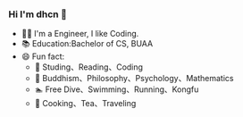 ### Hi I'm dhcn 👋

- 👨‍💻 I'm a Engineer, I like Coding.
- 📚 Education:Bachelor of CS, BUAA
- 😄 Fun fact:
  - 🧑 Studing、Reading、Coding
  - 📖 Buddhism、Philosophy、Psychology、Mathematics
  - 🏊 Free Dive、Swimming、Running、Kongfu
  - 🍵 Cooking、Tea、Traveling

<!--
**dhcn/dhcn** is a ✨ _special_ ✨ repository because its `README.md` (this file) appears on your GitHub profile.

Here are some ideas to get you started:

- 👯 I’m looking to collaborate on DApp.
- 🤔 I’m looking for help with overseas operation
- 📫 How to reach me: ...
- 😄 Pronouns: ...
- 💬 Ask me about Computational Mathematics.
- 🔭 I’m currently working on Dhyana.
- 🌱 I’m currently studying on Buddhism
- 👨‍💼 Domains: RD & Nembutsu.
 ...
-->
